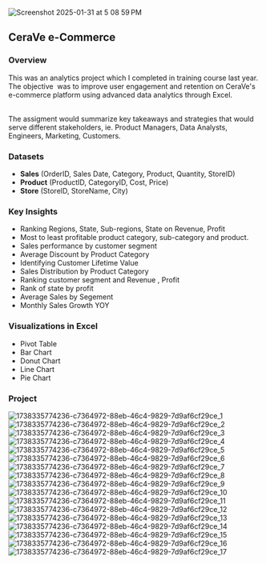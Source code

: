  ![Screenshot 2025-01-31 at 5 08 59 PM](https://github.com/user-attachments/assets/dfd19771-1c15-4672-b24e-bdce8748c4a0)

## CeraVe e-Commerce 
### Overview  
This was an analytics project which I completed in training course last year. The objective ‬ 
‭was to improve user engagement and retention on CeraVe's e-commerce platform using advanced‬
data analytics through Excel.  
‭

‬‭The assigment would summarize key takeaways and strategies that would serve different stakeholders, ie.  Product Managers, Data Analysts, Engineers, Marketing, Customers.
‭  
### Datasets
- **Sales** (OrderID, Sales Date, Category, Product, Quantity, StoreID)
- **Product** (ProductID, CategoryID, Cost, Price)
- **Store** (StoreID, StoreName, City)


### Key Insights  
- Ranking Regions, State, Sub-regions, State on Revenue, Profit
- Most to least profitable product category, sub-category and product.
- Sales performance by customer segment
- Average Discount by Product Category
- Identifying Customer Lifetime Value
- Sales Distribution by Product Category
- Ranking customer segment and Revenue , Profit
- Rank of state by profit
- Average Sales by Segement
- Monthly Sales Growth YOY

### Visualizations in Excel
- Pivot Table
- Bar Chart
- Donut Chart
- Line Chart
- Pie Chart


###  Project
![1738335774236-c7364972-88eb-46c4-9829-7d9af6cf29ce_1](https://github.com/user-attachments/assets/5963bca0-96fb-4406-aec5-624a104a2966)
![1738335774236-c7364972-88eb-46c4-9829-7d9af6cf29ce_2](https://github.com/user-attachments/assets/a71ff08a-f4af-44f4-a2de-38d6bfc414f5)
![1738335774236-c7364972-88eb-46c4-9829-7d9af6cf29ce_3](https://github.com/user-attachments/assets/a3528102-d252-44da-a569-815a1a7d7ed6)
![1738335774236-c7364972-88eb-46c4-9829-7d9af6cf29ce_4](https://github.com/user-attachments/assets/4b4b8ddb-4aa2-4026-b4df-024f3c7de6a7)
![1738335774236-c7364972-88eb-46c4-9829-7d9af6cf29ce_5](https://github.com/user-attachments/assets/cb61f4ed-bbac-4ff5-95e7-da4f4d100898)
![1738335774236-c7364972-88eb-46c4-9829-7d9af6cf29ce_6](https://github.com/user-attachments/assets/58555d5c-3962-47ee-9d79-4cbd646d3ad7)
![1738335774236-c7364972-88eb-46c4-9829-7d9af6cf29ce_7](https://github.com/user-attachments/assets/40be136f-fe52-4cd1-85ad-b59f7429b1cb)
![1738335774236-c7364972-88eb-46c4-9829-7d9af6cf29ce_8](https://github.com/user-attachments/assets/b7c5c4e5-35f0-4b5a-bf29-24dd3aa7c373)
![1738335774236-c7364972-88eb-46c4-9829-7d9af6cf29ce_9](https://github.com/user-attachments/assets/f98ff7fc-33fb-4bd2-89ad-6b3270064bf5)
![1738335774236-c7364972-88eb-46c4-9829-7d9af6cf29ce_10](https://github.com/user-attachments/assets/d08c17a2-671d-41f5-bab1-92ebe0a0cc9f)
![1738335774236-c7364972-88eb-46c4-9829-7d9af6cf29ce_11](https://github.com/user-attachments/assets/457ea152-6292-45d8-b485-54e7b3e15d57)
![1738335774236-c7364972-88eb-46c4-9829-7d9af6cf29ce_12](https://github.com/user-attachments/assets/6f17c079-7ba8-4d52-802c-4cc47d05202c)
![1738335774236-c7364972-88eb-46c4-9829-7d9af6cf29ce_13](https://github.com/user-attachments/assets/d1ac195b-9491-45c8-b639-802d478a051b)
![1738335774236-c7364972-88eb-46c4-9829-7d9af6cf29ce_14](https://github.com/user-attachments/assets/24b6e4b5-4e78-4d7e-8c81-461599f92671)
![1738335774236-c7364972-88eb-46c4-9829-7d9af6cf29ce_15](https://github.com/user-attachments/assets/bffeda47-6161-4fa2-8729-ba664c5f0035)
![1738335774236-c7364972-88eb-46c4-9829-7d9af6cf29ce_16](https://github.com/user-attachments/assets/e7ba0790-1c3e-4c83-b109-49a835aed778)
![1738335774236-c7364972-88eb-46c4-9829-7d9af6cf29ce_17](https://github.com/user-attachments/assets/72afd938-77fc-4eea-a445-75ea314ae7a7)

